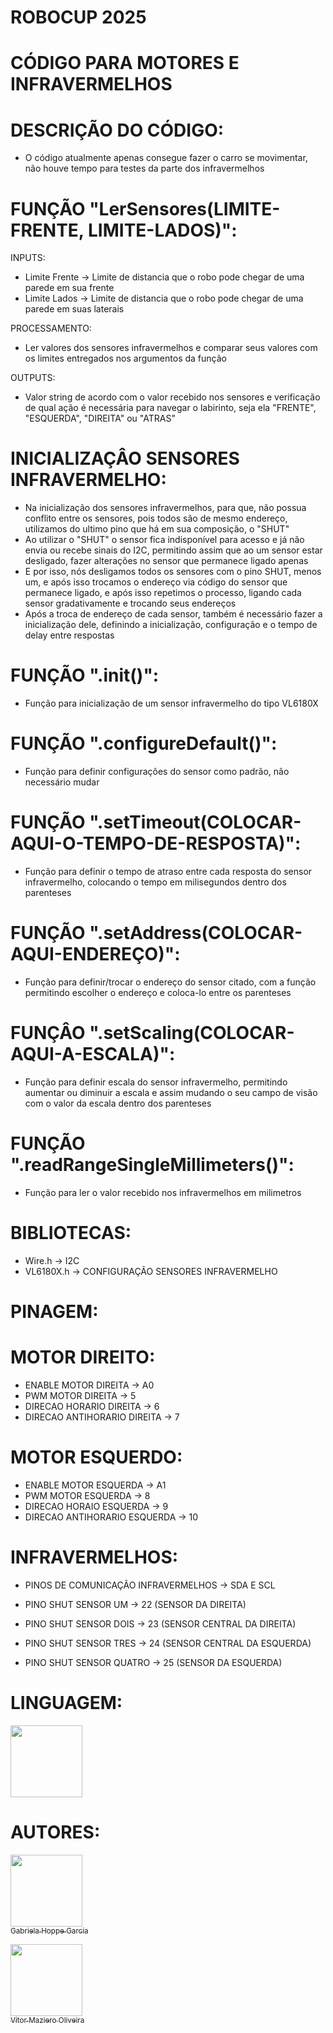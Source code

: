 # ROBOCUP 2025
# CÓDIGO PARA MOTORES E INFRAVERMELHOS

# DESCRIÇÃO DO CÓDIGO:

- O código atualmente apenas consegue fazer o carro se movimentar, não houve tempo para testes da parte dos infravermelhos

# FUNÇÃO "LerSensores(LIMITE-FRENTE, LIMITE-LADOS)":

INPUTS:
- Limite Frente -> Limite de distancia que o robo pode chegar de uma parede em sua frente
- Limite Lados -> Limite de distancia que o robo pode chegar de uma parede em suas laterais

PROCESSAMENTO:
- Ler valores dos sensores infravermelhos e comparar seus valores com os limites entregados nos argumentos da função

OUTPUTS:
- Valor string de acordo com o valor recebido nos sensores e verificação de qual ação é necessária para navegar o labirinto, seja ela "FRENTE", "ESQUERDA", "DIREITA" ou "ATRAS"

# INICIALIZAÇÂO SENSORES INFRAVERMELHO:

- Na inicialização dos sensores infravermelhos, para que, não possua conflito entre os sensores, pois todos são de mesmo endereço, utilizamos do ultimo pino que há em sua composição, o "SHUT"
- Ao utilizar o "SHUT" o sensor fica indisponível para acesso e já não envia ou recebe sinais do I2C, permitindo assim que ao um sensor estar desligado, fazer alterações no sensor que permanece ligado apenas
- E por isso, nós desligamos todos os sensores com o pino SHUT, menos um, e após isso trocamos o endereço via código do sensor que permanece ligado, e após isso repetimos o processo, ligando cada sensor gradativamente e trocando seus endereços
- Após a troca de endereço de cada sensor, também é necessário fazer a inicialização dele, definindo a inicialização, configuração e o tempo de delay entre respostas

# FUNÇÃO ".init()":

- Função para inicialização de um sensor infravermelho do tipo VL6180X

# FUNÇÃO ".configureDefault()":

- Função para definir configurações do sensor como padrão, não necessário mudar

# FUNÇÃO ".setTimeout(COLOCAR-AQUI-O-TEMPO-DE-RESPOSTA)":

- Função para definir o tempo de atraso entre cada resposta do sensor infravermelho, colocando o tempo em milisegundos dentro dos parenteses

# FUNÇÃO ".setAddress(COLOCAR-AQUI-ENDEREÇO)":

- Função para definir/trocar o endereço do sensor citado, com a função permitindo escolher o endereço e coloca-lo entre os parenteses

# FUNÇÂO ".setScaling(COLOCAR-AQUI-A-ESCALA)":

- Função para definir escala do sensor infravermelho, permitindo aumentar ou diminuir a escala e assim mudando o seu campo de visão com o valor da escala dentro dos parenteses

# FUNÇÃO ".readRangeSingleMillimeters()":

- Função para ler o valor recebido nos infravermelhos em milimetros

# BIBLIOTECAS:

- Wire.h -> I2C
- VL6180X.h -> CONFIGURAÇÃO SENSORES INFRAVERMELHO
  
# PINAGEM:

# MOTOR DIREITO:

- ENABLE MOTOR DIREITA -> A0
- PWM MOTOR DIREITA -> 5
- DIRECAO HORARIO DIREITA -> 6
- DIRECAO ANTIHORARIO DIREITA -> 7
  
# MOTOR ESQUERDO:
  
- ENABLE MOTOR ESQUERDA -> A1
- PWM MOTOR ESQUERDA -> 8
- DIRECAO HORAIO ESQUERDA -> 9
- DIRECAO ANTIHORARIO ESQUERDA -> 10

# INFRAVERMELHOS:
  
- PINOS DE COMUNICAÇÃO INFRAVERMELHOS -> SDA E SCL

- PINO SHUT SENSOR UM -> 22 (SENSOR DA DIREITA)
- PINO SHUT SENSOR DOIS -> 23 (SENSOR CENTRAL DA DIREITA)
- PINO SHUT SENSOR TRES -> 24 (SENSOR CENTRAL DA ESQUERDA)
- PINO SHUT SENSOR QUATRO -> 25 (SENSOR DA ESQUERDA)

# LINGUAGEM:
<img src="https://cdn.jsdelivr.net/gh/devicons/devicon@latest/icons/arduino/arduino-original.svg" width="115" height="115"/>

# AUTORES:

[<img loading="lazy" src="https://avatars.githubusercontent.com/u/165217446?v=4" width=115><br><sub>Gabriela Hoppe Garcia</sub>](https://github.com/GabrielaGarcia03)

[<img loading="lazy" src="https://avatars.githubusercontent.com/u/110566021?v=4" width=115><br><sub>Vítor Maziero Oliveira</sub>](https://github.com/vitor-m-o)

  
